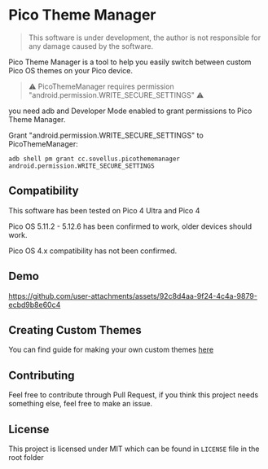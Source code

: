 # Pico Theme Manager

> This software is under development, the author is not responsible for any damage caused by the software.

Pico Theme Manager is a tool to help you easily switch between custom Pico OS themes on your Pico device.

> ⚠️ PicoThemeManager requires permission "android.permission.WRITE_SECURE_SETTINGS" ⚠️

you need adb and Developer Mode enabled to grant permissions to Pico Theme Manager.

Grant "android.permission.WRITE_SECURE_SETTINGS" to PicoThemeManager:

```
adb shell pm grant cc.sovellus.picothememanager android.permission.WRITE_SECURE_SETTINGS
```

## Compatibility

This software has been tested on Pico 4 Ultra and Pico 4

Pico OS 5.11.2 - 5.12.6 has been confirmed to work, older devices should work.

Pico OS 4.x compatibility has not been confirmed.

## Demo

https://github.com/user-attachments/assets/92c8d4aa-9f24-4c4a-9879-ecbd9b8e60c4

## Creating Custom Themes

You can find guide for making your own custom themes [here](https://gist.github.com/Nyabsi/c14bd38d03d6dc44721779c182762627)

## Contributing

Feel free to contribute through Pull Request, if you think this project needs something else, feel free to make an issue.

## License

This project is licensed under MIT which can be found in `LICENSE` file in the root folder
